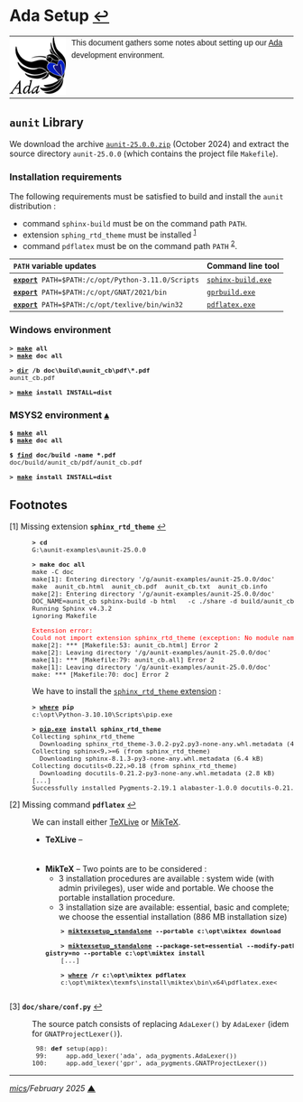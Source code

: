# <span id="top">Ada Setup</span> <span style="font-size:90%;">[↩](./README.md)</span>

<table style="font-family:Helvetica,Arial;line-height:1.6;">
  <tr>
  <td style="border:0;padding:0 10px 0 0;min-width:100px;"><a href="https://www.adacore.com/" rel="external"><img style="border:0;" src="./docs/images/adamascot.png" width="100" alt="Ada project"/></a></td>
  <td style="border:0;padding:0;vertical-align:text-top;">This document gathers some notes about setting up our <a href="https://www.adacore.com/" rel="external">Ada</a> development environment.
  </td>
  </tr>
</table>

## <span id="aunit">`aunit` Library</span>

We download the archive [`aunit-25.0.0.zip`](https://github.com/AdaCore/aunit/releases/tag/v25.0.0) (October 2024) and extract the source directory `aunit-25.0.0` (which contains the project file `Makefile`).

### Installation requirements

The following requirements must be satisfied to build and install the `aunit` distribution :
- command `sphinx-build` must be on the command path `PATH`.
- extension `sphing_rtd_theme` must be installed <sup id="anchor_01">[1](#footnote_01)</sup>
- command `pdflatex` must be on the command path `PATH`  <sup id="anchor_02">[2](#footnote_02)</sup>.

| `PATH` variable updates                          | Command line tool  |
|:-------------------------------------------------|:-------------------|
| [**`export`**](https://man7.org/linux/man-pages/man1/export.1p.html)` PATH=$PATH:/c/opt/Python-3.11.0/Scripts` | [`sphinx-build.exe`][tool_sphinx-build] |
| [**`export`**](https://man7.org/linux/man-pages/man1/export.1p.html)` PATH=$PATH:/c/opt/GNAT/2021/bin`         | [`gprbuild.exe`][tool_gprbuild]     |
| [**`export`**](https://man7.org/linux/man-pages/man1/export.1p.html)` PATH=$PATH:/c/opt/texlive/bin/win32`     | [`pdflatex.exe`][tool_pdflatex]     |

### <span id="aunit_windows">Windows environment</span>

<pre style="font-size:80%;">
<b>&gt; <a href="https://www.gnu.org/software/make/manual/html_node/Running.html" rel="external">make</a> all</b>
<b>&gt; <a href="https://www.gnu.org/software/make/manual/html_node/Running.html">make</a> doc all</b>
&nbsp;
<b>&gt; <a href="https://docs.microsoft.com/en-us/windows-server/administration/windows-commands/dir">dir</a> /b doc\build\aunit_cb\pdf\*.pdf</b>
aunit_cb.pdf
&nbsp;
<b>&gt; <a href="https://www.gnu.org/software/make/manual/html_node/Running.html" rel="external">make</a> install INSTALL=dist</b>
</pre>

### <span id="aunit_msys2">MSYS2 environment</span> [**&#x25B4;**](#top)

<pre style="font-size:80%;">
<b>$ <a href="https://www.gnu.org/software/make/manual/html_node/Running.html" rel="external">make</a> all</b>
<b>$ <a href="https://www.gnu.org/software/make/manual/html_node/Running.html">make</a> doc all</b>
&nbsp;
<b>$ <a href="https://man7.org/linux/man-pages/man1/find.1.html">find</a> doc/build -name *.pdf</b>
doc/build/aunit_cb/pdf/aunit_cb.pdf
&nbsp;
<b>&gt; <a href="https://www.gnu.org/software/make/manual/html_node/Running.html" rel="external">make</a> install INSTALL=dist</b>
</pre>

<!--=======================================================================-->

## <span id="footnotes">Footnotes</span>

<span id="footnote_01">[1]</span> Missing extension **`sphinx_rtd_theme`** [↩](#anchor_01)

<dl><dd>

<pre style="font-size:80%;">
<b>&gt; cd</b>
G:\aunit-examples\aunit-25.0.0
&nbsp;
<b>&gt; make doc all</b>
make -C doc
make[1]: Entering directory '/g/aunit-examples/aunit-25.0.0/doc'
make  aunit_cb.html  aunit_cb.pdf  aunit_cb.txt  aunit_cb.info
make[2]: Entering directory '/g/aunit-examples/aunit-25.0.0/doc'
DOC_NAME=aunit_cb sphinx-build -b html   -c ./share -d build/aunit_cb/doctrees . build/aunit_cb/html
Running Sphinx v4.3.2
ignoring Makefile

<span style="color:red;">Extension error:
Could not import extension sphinx_rtd_theme (exception: No module named 'sphinx_rtd_theme')</span>
make[2]: *** [Makefile:53: aunit_cb.html] Error 2
make[2]: Leaving directory '/g/aunit-examples/aunit-25.0.0/doc'
make[1]: *** [Makefile:79: aunit_cb.all] Error 2
make[1]: Leaving directory '/g/aunit-examples/aunit-25.0.0/doc'
make: *** [Makefile:70: doc] Error 2
</pre>

We have to install the [`sphinx_rtd_theme` extension][sphinx_rtd_theme] :
<pre style="font-size:80%;">
<b>&gt; <a href="">where</a> pip</b>
c:\opt\Python-3.10.10\Scripts\pip.exe
&nbsp;
<b>&gt; <a href="">pip.exe</a> install sphinx_rtd_theme</b>
Collecting sphinx_rtd_theme
  Downloading sphinx_rtd_theme-3.0.2-py2.py3-none-any.whl.metadata (4.4 kB)
Collecting sphinx<9,>=6 (from sphinx_rtd_theme)
  Downloading sphinx-8.1.3-py3-none-any.whl.metadata (6.4 kB)
Collecting docutils<0.22,>0.18 (from sphinx_rtd_theme)
  Downloading docutils-0.21.2-py3-none-any.whl.metadata (2.8 kB)
[...]
Successfully installed Pygments-2.19.1 alabaster-1.0.0 docutils-0.21.2 requests-2.32.3 sphinx-8.1.3 sphinx_rtd_theme-3.0.2 sphinxcontrib-applehelp-2.0.0 sphinxcontrib-devhelp-2.0.0 sphinxcontrib-htmlhelp-2.1.0 sphinxcontrib-jquery-4.1 sphinxcontrib-qthelp-2.0.0 sphinxcontrib-serializinghtml-2.0.0
</pre>
</dd></dl>

<span id="footnote_02">[2]</span> Missing command **`pdflatex`** [↩](#anchor_02)

<dl><dd>
We can install either <a href="https://tug.org/texlive/windows.html" rel="external">TeXLive</a> or <a href="https://miktex.org/download#setuputility" rel="external">MikTeX</a>.
<ul>
  <li><b>TeXLive</b> &ndash;
    <pre style="font-size:80%;">
    </pre>
  </li>
  <li><b>MikTeX</b> &ndash; Two points are to be considered :
    <ul>
      <li>3 installation procedures are available : system wide (with admin privileges), user wide and portable. We choose the portable installation procedure.</li>
      <li>3 installation size are available: essential, basic and complete; we choose the essential installation (886 MB installation size)</li>
    </ul>
    <pre style="font-size:80%;">
    <b>&gt; <a href="https://docs.miktex.org/manual/miktexsetup.html" rel="external">miktexsetup_standalone</a> --portable c:\opt\miktex download</b>
    &nbsp;
    <b>&gt; <a href="https://docs.miktex.org/manual/miktexsetup.html">miktexsetup_standalone</a> --package-set=essential --modify-path=no --use-re
gistry=no --portable c:\opt\miktex install</b>
    [...]
    &nbsp;
    <b>&gt; <a href="https://learn.microsoft.com/en-us/windows-server/administration/windows-commands/where" rel="external">where</a> /r c:\opt\miktex pdflatex</b>
    c:\opt\miktex\texmfs\install\miktex\bin\x64\pdflatex.exe<
    </pre>
  </li>
</ul>
</dd></dl>

<span id="footnote_03">[3]</span> **`doc/share/conf.py`** [↩](#anchor_03)

<dl><dd>
The source patch consists of replacing <code>AdaLexer()</code> by <code>AdaLexer</code> (idem for <code>GNATProjectLexer()</code>).
</dd>
<dd>
<pre style="font-size:80%;">
 98: <b>def</b> setup(app):
 99:     app.add_lexer('ada', ada_pygments.AdaLexer())
100:     app.add_lexer('gpr', ada_pygments.GNATProjectLexer())
</pre>
</dd></dl>

<!--
<pre style="font-size:80%;">
&gt; pacman -S make

&gt; pacman -S mingw-w64-x86_64-gcc-ada
resolving dependencies...
looking for conflicting packages...

Packages (16) [...] mingw-w64-x86_64-gcc-ada-13.2.0-1

Total Download Size:    69.62 MiB
Total Installed Size:  538.08 MiB

[...]
</pre>
-->

***

*[mics](https://lampwww.epfl.ch/~michelou/)/February 2025* [**&#9650;**](#top)
<span id="bottom">&nbsp;</span>

<!-- link refs -->

[tool_gprbuild]: https://docs.adacore.com/gprbuild-docs/html/gprbuild_ug/building_with_gprbuild.html
[tool_pdflatex]: https://manpages.debian.org/experimental/texlive-latex-base/pdflatex.1.en.html
[tool_sphinx-build]: https://www.sphinx-doc.org/en/master/man/sphinx-build.html

[sphinx_rtd_theme]: https://sphinx-rtd-theme.readthedocs.io/en/stable/installing.html
